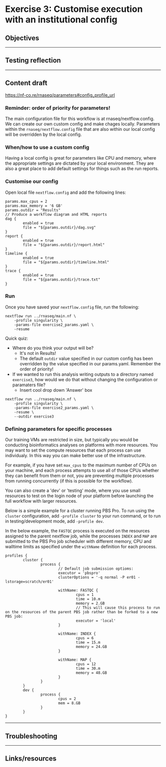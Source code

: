 # Exercise 3: Customise execution with an institutional config

## Objectives 

---------------------
## Testing reflection

---------------------
## Content draft 

https://nf-co.re/rnaseq/parameters#config_profile_url

### Reminder: order of priority for parameters!

The main configuration file for this workflow is at rnaseq/nextflow.config. We can create our own custom config and make chages locally. Parameters within the `rnaseq/nextflow.config` file that are also within our local config will be overridden by the local config. 

### When/how to use a custom config
Having a local config is great for parameters like CPU and memory, where the appropriate settings are dictated by your local environment. They are also a great place to add default settings for things such as the run reports.  

### Customise our config

Open local file `nextflow.config` and add the following lines: 

```
params.max_cpus = 2
params.max_memory = '6 GB'
params.outdir = "Results"
// Produce a workflow diagram and HTML reports  
dag {
        enabled = true
        file = "${params.outdir}/dag.svg"
}
report {
        enabled = true
        file = "${params.outdir}/report.html"
}
timeline {
        enabled = true
        file = "${params.outdir}/timeline.html"
}
trace {
        enabled = true
        file = "${params.outdir}/trace.txt"
}
```

### Run 
Once you have saved your `nextflow.config` file, run the following: 

```
nextflow run ../rnaseq/main.nf \
	-profile singularity \
	-params-file exercise2_params.yaml \
	-resume
```

Quick quiz:
- Where do you think your output will be?
  - It's not in Results!
  - The default `outdir` value specified in our custom config has been overridden by the value specified in our params.yaml. Remember the order of priority!
- If we wanted to run this analysis writing outputs to a directory named `exercise3`, how would we do that without changing the configuration or paramaters file?
	- Insert cool drop down 'Answer' box
```
nextflow run ../rnaseq/main.nf \
	-profile singularity \
	-params-file exercise2_params.yaml \
	-resume \
	--outdir exercise3
```


### Defining parameters for specific processes

Our training VMs are restricted in size, but typically you would be conducting bioinformatics analyses on platforms with more resources. You may want to set the compute resources that each process can use individualy. In this way you can make better use of the infrastructure.

For example, if you have set `max_cpus` to the maximum number of CPUs on your machine, and each process attempts to use all of those CPUs whether they can benefit from them or not, you are preventing multiple processes from running concurrently (if this is possible for the workflow).

You can also create a 'dev' or 'testing' mode, where you use small resources to test on the login node of your platform before launching the full workflow with larger resources.

Below is a simple example for a cluster running PBS Pro. To run using the `cluster` configuration, add `-profile cluster` to your run command, or to run in testing/development mode, add `-profile dev`. 

In the below example, the `FASTQC` process is executed on the resources assigned to the parent nextflow job, while the processes `INDEX` and `MAP` are submitted to the PBS Pro job scheduler with different memory, CPU and walltime limits as specified under the `withName` definition for each process.  

```
profiles {                                                                                                                                                               
        cluster {           
                process {
                        // Default job submission optioms: 
                        executor = 'pbspro'
                        clusterOptions = '-q normal -P er01 -lstorage=scratch/er01'

                        withName: FASTQC {
                                cpus = 1
                                time = 10.m
                                memory = 2.GB 
                                // This will cause this process to run on the resources of the parent PBS job rather than be forked to a new PBS job:
                                executor = 'local'
                        }

                        withName: INDEX {
                                cpus = 6
                                time = 15.m
                                memory = 24.GB
                        }

                        withName: MAP {
                                cpus = 12
                                time = 30.m
                                memory = 48.GB
                        }
                }
        }
        dev {
                process {
                        cpus = 2
                        mem = 8.GB
                }
        }
}
```



---------------------
## Troubleshooting

---------------------
## Links/resources 
